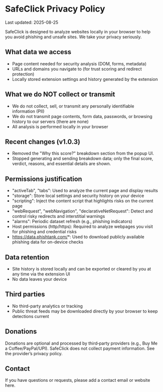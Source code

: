 # SafeClick Privacy Policy

Last updated: 2025-08-25

SafeClick is designed to analyze websites locally in your browser to help you avoid phishing and unsafe sites. We take your privacy seriously.

## What data we access
- Page content needed for security analysis (DOM, forms, metadata)
- URLs and domains you navigate to (for trust scoring and redirect protection)
- Locally stored extension settings and history generated by the extension

## What we do NOT collect or transmit
- We do not collect, sell, or transmit any personally identifiable information (PII)
- We do not transmit page contents, form data, passwords, or browsing history to our servers (there are none)
- All analysis is performed locally in your browser

## Recent changes (v1.0.3)
- Removed the "Why this score?" breakdown section from the popup UI.
- Stopped generating and sending breakdown data; only the final score, verdict, reasons, and essential details are shown.

## Permissions justification
- "activeTab", "tabs": Used to analyze the current page and display results
- "storage": Store local settings and security history on your device
- "scripting": Inject the content script that highlights risks on the current page
- "webRequest", "webNavigation", "declarativeNetRequest": Detect and control risky redirects and interstitial warnings
- "alarms": Periodic dataset refresh (e.g., phishing indicators)
- Host permissions (http/https): Required to analyze webpages you visit for phishing and credential risks
- https://data.phishtank.com/*: Used to download publicly available phishing data for on-device checks

## Data retention
- Site history is stored locally and can be exported or cleared by you at any time via the extension UI
- No data leaves your device

## Third parties
- No third-party analytics or tracking
- Public threat feeds may be downloaded directly by your browser to keep detections current

## Donations
Donations are optional and processed by third‑party providers (e.g., Buy Me a Coffee/PayPal/UPI). SafeClick does not collect payment information. See the provider’s privacy policy.

## Contact
If you have questions or requests, please add a contact email or website here.

